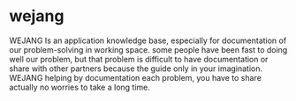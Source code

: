 # wejang
WEJANG Is an application knowledge base, especially for documentation of our problem-solving in working space. some people have been fast to doing well our problem, but that problem is difficult to have documentation or share with other partners because the guide only in your imagination. WEJANG helping by documentation each problem, you have to share actually no worries to take a long time.
